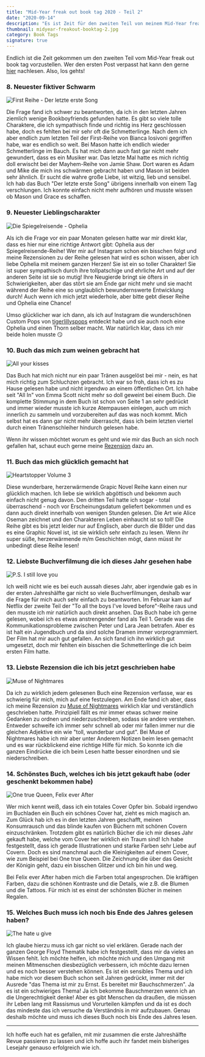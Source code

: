 ```yaml
---
title: "Mid-Year freak out book tag 2020 - Teil 2"
date: "2020-09-14"
description: "Es ist Zeit für den zweiten Teil von meinem Mid-Year freak out book tag Post. Hier lasse ich nochmal das erste halbe Jahr Revue passieren. Unter anderem widme ich mich folgenden Fragen: Welches Buch hat mich glücklich gemacht? Und welches hat mich zum weinen gebracht?"
thumbnail: midyear-freakout-booktag-2.jpg
category: Book Tags
signature: true
---
```


Endlich ist die Zeit gekommen um den zweiten Teil vom Mid-Year freak out book tag vorzustellen. Wer den ersten Post verpasst hat kann den gerne [hier](/midyear-freakout-booktag/) nachlesen. Also, los gehts!


### 8. Neuester fiktiver Schwarm

![First Reihe - Der letzte erste Song](./letzte-erste-song.jpg "Der letzte erste Song")

Die Frage fand ich schwer zu beantworten, da ich in den letzten Jahren ziemlich wenige Bookboyfriends gefunden hatte. Es gibt so viele tolle Charaktere, die ich sympathisch finde und richtig ins Herz geschlossen habe, doch es fehlten bei mir sehr oft die Schmetterlinge. Nach dem ich aber endlich zum letzten Teil der First-Reihe von Bianca Iosivoni gegriffen habe, war es endlich so weit. Bei Mason hatte ich endlich wieder Schmetterlinge im Bauch. Es hat mich dann auch fast gar nicht mehr gewundert, dass es ein Musiker war. Das letzte Mal hatte es mich richtig doll erwischt bei der Mayhem-Reihe von Jamie Shaw. Dort waren es Adam und Mike die mich ins schwärmen gebracht haben und Mason ist beiden sehr ähnlich. Er sucht die wahre große Liebe, ist witzig, lieb und sensibel. Ich hab das Buch "Der letzte erste Song" übrigens innerhalb von einem Tag verschlungen. Ich konnte einfach nicht mehr aufhören und musste wissen ob Mason und Grace es schaffen.


### 9. Neuester Lieblingscharakter

![Die Spiegelreisende - Ophelia](./ophelia.jpg "Die Spiegelreisende - Ophelia Custom Funko")

Als ich die Frage vor ein paar Monaten gelesen hatte war mir direkt klar, dass es hier nur eine richtige Antwort gibt: Ophelia aus der Spiegelreisende-Reihe! Wer mir auf Instagram schon ein bisschen folgt und meine Rezensionen zu der Reihe gelesen hat wird es schon wissen, aber ich liebe Ophelia mit meinem ganzen Herzen! Sie ist ein so toller Charakter! Sie ist super sympathisch durch ihre tollpatschige und ehrliche Art und auf der anderen Seite ist sie so mutig! Ihre Neugierde bringt sie öfters in Schwierigkeiten, aber das stört sie am Ende gar nicht mehr und sie macht während der Reihe eine so unglaublich bewundernswerte Entwicklung durch!
Auch wenn ich mich jetzt wiederhole, aber bitte gebt dieser Reihe und Ophelia eine Chance!

Umso glücklicher war ich dann, als ich auf Instagram die wunderschönen Custom Pops von [tigerlillyspops](https://www.instagram.com/tigerlillyspops/) entdeckt habe und sie auch noch eine Ophelia und einen Thorn selber macht. War natürlich klar, dass ich mir beide holen musste 😏


### 10. Buch das mich zum weinen gebracht hat

![All your kisses](./all-ur-kisses.jpg "All your kisses - Tillie Cole")

Das Buch hat mich nicht nur ein paar Tränen ausgelöst bei mir - nein, es hat mich richtig zum Schluchzen gebracht. Ich war so froh, dass ich es zu Hause gelesen habe und nicht irgendwo an einem öffentlichen Ort. Ich habe seit "All In" von Emma Scott nicht mehr so doll geweint bei einem Buch. Die komplette Stimmung in dem Buch ist schon von Seite 1 an sehr gedrückt und immer wieder musste ich kurze Atempausen einlegen, auch um mich innerlich zu sammeln und vorzubereiten auf das was noch kommt. Mich selbst hat es dann gar nicht mehr überrascht, dass ich beim letzten viertel durch einen Tränenschleiher hindurch gelesen habe.

Wenn ihr wissen möchtet worum es geht und wie mir das Buch an sich noch gefallen hat, schaut euch gerne meine [Rezension](/all-your-kisses-rezension/) dazu an.


### 11. Buch das mich glücklich gemacht hat

![Heartstopper Volume 3](./heartstopper.jpg "Heartstopper Volume 3 - Alice Oseman")

Diese wunderbare, herzerwärmende Grapic Novel Reihe kann einen nur glücklich machen. Ich liebe sie wirklich abgöttisch und bekomm auch einfach nicht genug davon. Den dritten Teil hatte ich sogar - total überraschend - noch vor Erscheinungsdatum geliefert bekommen und es dann auch direkt innerhalb von wenigen Stunden gelesen. Die Art wie Alice Oseman zeichnet und den Charakteren Leben einhaucht ist so toll! Die Reihe gibt es bis jetzt leider nur auf Englisch, aber durch die Bilder und das es eine Graphic Novel ist, ist sie wirklich sehr einfach zu lesen. Wenn ihr super süße, herzerwärmende m/m Geschichten mögt, dann müsst ihr unbedingt diese Reihe lesen!


### 12. Liebste Buchverfilmung die ich dieses Jahr gesehen habe

![P.S. I still love you](./lara-jean.jpg "P.S. I still love you - Jenny Han")

Ich weiß nicht wie es bei euch aussah dieses Jahr, aber irgendwie gab es in der ersten Jahreshälfte gar nicht so viele Buchverfilmungen, deshalb war die Frage für mich auch sehr einfach zu beantworten. Im Februar kam auf Netflix der zweite Teil der "To all the boys I've loved before"-Reihe raus und den musste ich mir natürlich auch direkt ansehen. Das Buch habe ich gerne gelesen, wobei ich es etwas anstrengender fand als Teil 1. Gerade was die Kommunikationsprobleme zwischen Peter und Lara Jean betrafen. Aber es ist halt ein Jugendbuch und da sind solche Dramen immer vorprogrammiert. Der Film hat mir auch gut gefallen. An sich fand ich ihn wirklich gut umgesetzt, doch mir fehlten ein bisschen die Schmetterlinge die ich beim ersten Film hatte.


### 13. Liebste Rezension die ich bis jetzt geschrieben habe

![Muse of Nightmares](./muse-of-nightmares.jpg "Muse of Nightmares - Laini Taylor")

Da ich zu wirklich jedem gelesenen Buch eine Rezension verfasse, war es schwierig für mich, mich auf eine festzulegen. Am Ende fand ich aber, dass ich meine Rezension zu [Muse of Nightmares](/muse-of-nightmares-1-rezension) wirklich klar und verständlich geschrieben hatte. Prinzipiell fällt es mir immer etwas schwer meine Gedanken zu ordnen und niederzuschreiben, sodass sie andere verstehen. Entweder schweife ich immer sehr schnell ab oder mir fallen immer nur die gleichen Adjektive ein wie "toll, wunderbar und gut". Bei Muse of Nightmares habe ich mir aber unter Anderem Notizen beim lesen gemacht und es war rückblickend eine richtige Hilfe für mich. So konnte ich die ganzen Eindrücke die ich beim Lesen hatte besser einordnen und sie niederschreiben.


### 14. Schönstes Buch, welches ich bis jetzt gekauft habe (oder geschenkt bekommen habe)

![One true Queen, Felix ever After](./most-beautiful.jpg "One true Queen 2 & Felix ever After")

Wer mich kennt weiß, dass ich ein totales Cover Opfer bin. Sobald irgendwo im Buchladen ein Buch ein schönes Cover hat, zieht es mich magisch an. Zum Glück hab ich es in den letzten Jahren geschafft, meinen Konsumrausch und das blinde kaufen von Büchern mit schönen Covern einzuschränken. Trotzdem gibt es natürlich Bücher die ich mir dieses Jahr gekauft habe, welche vom Cover her wirklich ein Traum sind! Ich habe festgestellt, dass ich gerade Illustrationen und starke Farben sehr Liebe auf Covern. Doch es sind manchmal auch die Kleinigkeiten auf einem Cover, wie zum Beispiel bei One true Queen. Die Zeichnung die über das Gesicht der Königin geht, dazu ein bisschen Glitzer und ich bin hin und weg.

Bei Felix ever After haben mich die Farben total angesprochen. Die kräftigen Farben, dazu die schönen Kontraste und die Details, wie z.B. die Blumen und die Tattoos. Für mich ist es einst der schönsten Bücher in meinen Regalen.


### 15. Welches Buch muss ich noch bis Ende des Jahres gelesen haben?

![The hate u give](./hate-u-give.jpg "The Hate U Give - Angie Thomas")

Ich glaube hierzu muss ich gar nicht so viel erklären. Gerade nach der ganzen George Floyd Thematik habe ich festgestellt, dass mir da vieles an Wissen fehlt. Ich möchte helfen, ich möchte mich und den Umgang mit meinen Mitmenschen diesbezüglich verbessern, ich möchte dazu lernen und es noch besser verstehen können.
Es ist ein sensibles Thema und ich habe mich vor diesem Buch schon seit Jahren gedrückt, immer mit der Ausrede "das Thema ist mir zu Ernst. Es bereitet mir Bauchschmerzen". Ja es ist ein schwieriges Thema! Ja ich bekomme Bauschmerzen wenn ich an die Ungerechtigkeit denke! Aber es gibt Menschen da draußen, die müssen ihr Leben lang mit Rassismus und Vorurteilen kämpfen und da ist es doch das mindeste das ich versuche da Verständnis in mir aufzubauen. Genau deshalb möchte und muss ich dieses Buch noch bis Ende des Jahres lesen.

***

Ich hoffe euch hat es gefallen, mit mir zusammen die erste Jahreshälfte Revue passieren zu lassen und ich hoffe auch ihr fandet mein bisheriges Lesejahr genauso erfolgreich wie ich.